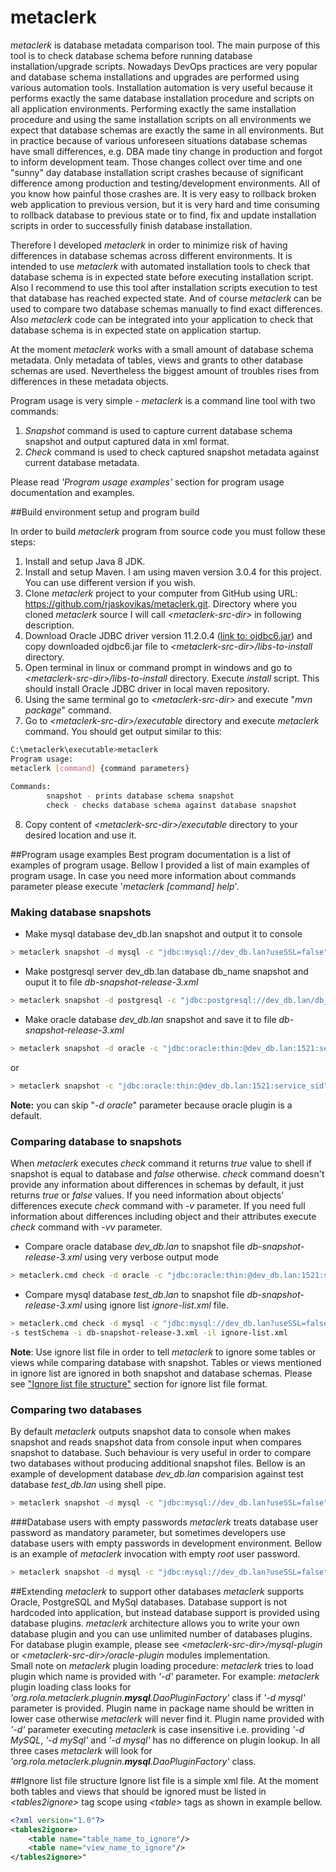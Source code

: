 # metaclerk
*metaclerk* is database metadata comparison tool. The main purpose of this tool is to check database schema before
running database installation/upgrade scripts. Nowadays DevOps practices are very popular and database schema 
installations and upgrades are performed using various automation tools. Installation automation is very useful 
because it performs exactly the same database installation procedure and scripts on all application environments. 
Performing exactly the same installation procedure and using the same installation scripts on all environments we
 expect that 
database schemas are exactly the same in all environments. But in practice because of various unforeseen situations 
database schemas have small differences, 
 e.g. DBA made tiny change in production and forgot to inform development team. Those changes collect over time and 
 one "sunny" day database installation script crashes because of 
 significant difference among production and testing/development environments. All of you know how painful those 
 crashes are. It is very easy to rollback broken web application to previous version, but it is very hard and time 
 consuming to rollback database to previous state or to find, fix and update installation scripts in order 
 to successfully finish  database installation.  
  
 Therefore I developed *metaclerk* in order to minimize risk of having differences in database schemas across different 
 environments. It is intended to use *metaclerk* with automated installation tools to check that database schema is
  in expected state before executing installation script. Also I recommend to use this tool after installation scripts 
  execution to 
  test that database has reached expected state. And of course *metaclerk* can be used to compare two database schemas 
  manually to find exact differences. Also *metaclerk* code can be integrated into your application to check that database 
  schema is in expected state on application startup.    

At the moment *metaclerk* works with a small amount of database schema metadata. Only metadata of tables, views and 
grants to other database schemas are used. Nevertheless the biggest amount of troubles rises from differences in these 
metadata objects. 
  
Program usage is very simple - *metaclerk* is a command line tool with two commands:

1. *Snapshot* command is used to capture current database schema snapshot and output captured data in xml format.
2. *Check* command is used to check captured snapshot metadata against current database metadata. 
 
Please read *'Program usage examples'* section for program usage documentation and examples. 

##Build environment setup and program build

In order to build *metaclerk* program from source code you must follow these steps:

1. Install and setup Java 8 JDK.
2. Install and setup Maven. I am using maven version 3.0.4 for this project. You can use different version if you wish.
3. Clone *metaclerk* project to your computer from GitHub using URL: https://github.com/rjaskovikas/metaclerk.git. 
Directory where you cloned *metaclerk* source I will call *&lt;metaclerk-src-dir&gt;* in following description. 
4. Download Oracle JDBC driver version 11.2.0.4 ([link to: ojdbc6.jar](http://www.oracle.com/technetwork/apps-tech/jdbc-112010-090769.html)) 
and copy downloaded ojdbc6.jar file to *&lt;metaclerk-src-dir&gt;/libs-to-install* directory. 
5. Open terminal in linux or command prompt in windows and go to *&lt;metaclerk-src-dir&gt;/libs-to-install* directory. 
Execute *install* script. This should install Oracle JDBC driver in local maven repository.
6. Using the same terminal go to *&lt;metaclerk-src-dir&gt;* and execute "*mvn package*" command.
7. Go to *&lt;metaclerk-src-dir&gt;/executable* directory and execute *metaclerk* command. You should get output similar to this:

```bash
C:\metaclerk\executable>metaclerk  
Program usage:  
metaclerk [command] {command parameters}  
 
Commands:  
        snapshot - prints database schema snapshot  
        check - checks database schema against database snapshot
```

8. Copy content of *&lt;metaclerk-src-dir&gt;/executable* directory to your desired location and use it.

##Program usage examples
Best program documentation is a list of examples of program usage. Bellow I provided a list of main examples of 
program usage. 
In case you need more information about commands parameter please execute '*metaclerk [command] help*'. 

### Making database snapshots
  
* Make mysql database dev_db.lan snapshot and output it to console  
```bash
> metaclerk snapshot -d mysql -c "jdbc:mysql://dev_db.lan?useSSL=false"  -u testUser -p testUserPassword -s testSchema
```
* Make postgresql server dev_db.lan database db_name snapshot and ouput it to file *db-snapshot-release-3.xml*
```bash
> metaclerk snapshot -d postgresql -c "jdbc:postgresql://dev_db.lan/db_name"  -u testUser -p testUserPassword -s testSchema
```
 
* Make oracle database *dev_db.lan* snapshot and save it to file *db-snapshot-release-3.xml*

```bash
> metaclerk snapshot -d oracle -c "jdbc:oracle:thin:@dev_db.lan:1521:service_sid" -u testUser -p testUserPassword -s testSchema -o db-snapshot-release-3.xml
```

or
```bash
> metaclerk snapshot -c "jdbc:oracle:thin:@dev_db.lan:1521:service_sid" -u testUser -p testUserPassword -s testSchema -o db-snapshot-release-3.xml
```

__Note:__ you can skip "*-d oracle*" parameter because oracle plugin is a default.
  
### Comparing database to snapshots
When *metaclerk* executes *check* command it returns *true* value to shell if snapshot is equal to database and *false*
 otherwise. 
 *check* command doesn't provide any information about differences in schemas by default, it just returns *true* or
  *false* values.
If you need information about objects' differences execute *check* command with *-v* parameter. If you need full 
information about differences including object and their attributes execute *check* command with *-vv* parameter.

* Compare oracle database *dev_db.lan* to snapshot file *db-snapshot-release-3.xml* using very verbose output mode
```bash
> metaclerk.cmd check -d oracle -c "jdbc:oracle:thin:@dev_db.lan:1521:service_sid" -u testUser -p testUserPassword -s testSchema -i db-snapshot-release-3.xml -vv
```

* Compare mysql database *test_db.lan* to snapshot file *db-snapshot-release-3.xml* using ignore list *ignore-list.xml* file. 
```bash
> metaclerk.cmd check -d mysql -c "jdbc:mysql://dev_db.lan?useSSL=false" -u testUser -p testUserPassword 
-s testSchema -i db-snapshot-release-3.xml -il ignore-list.xml
``` 

__Note__: Use ignore list file in order to tell *metaclerk* to ignore some tables or views while comparing database
 with snapshot. 
           Tables or views mentioned in ignore list are ignored in both snapshot and database schemas. 
           Please see ["Ignore list file structure"](#ignoreListFile) section for ignore list file format.
 
### Comparing two databases
By default *metaclerk* outputs snapshot data to console when makes snapshot and reads snapshot data from console input
 when compares snapshot to database. Such behaviour is very useful in order to compare two databases without producing 
 additional 
snapshot files. Bellow is an example of development database *dev_db.lan* comparision against 
test database *test_db.lan* using shell pipe.
```bash
> metaclerk snapshot -d mysql -c "jdbc:mysql://dev_db.lan?useSSL=false"  -u testUser -p password -s develSchema | metaclerk.cmd check -d mysql -c "jdbc:mysql://test_db.lan?useSSL=false" -u testUser -p password -s testSchema -vv
```

###Database users with empty passwords
*metaclerk* treats database user password as mandatory parameter, but sometimes developers 
use database users with empty passwords in development environment. Bellow is an example of *metaclerk* invocation 
with empty *root* user password.  
```bash
> metaclerk snapshot -d mysql -c "jdbc:mysql://dev_db.lan?useSSL=false" -u root -p "" -s testSchema
```

##Extending *metaclerk* to support other databases
*metaclerk* supports Oracle, PostgreSQL and MySql databases. Database support is not hardcoded into application, 
but instead database support is provided using database plugins. *metaclerk* architecture allows you to write your own
database plugin and you can use unlimited number of databases plugins.   
For database plugin example, please see *&lt;metaclerk-src-dir&gt;/mysql-plugin* or *&lt;metaclerk-src-dir&gt;/oracle-plugin* 
modules implementation.  
Small note on *metaclerk* plugin loading procedure: *metaclerk* tries to load plugin which name is provided with *'-d'*
 parameter. For example: *metaclerk* plugin loading class looks for 
 *'org.rola.metaclerk.plugnin.__mysql__.DaoPluginFactory'* class if *'-d mysql'* parameter is provided. 
  Plugin name in package name should be written in lower case otherwise *metaclerk* will never find it. 
  Plugin name provided 
  with *'-d'* parameter executing *metaclerk* is case insensitive i.e. providing *'-d MySQL*, *'-d mySql'* and 
  *'-d mysql'* has no difference on plugin lookup. In all three cases *metaclerk* will look for 
  *'org.rola.metaclerk.plugnin.__mysql__.DaoPluginFactory'* class.      

##<a name="ignoreListFile"/>Ignore list file structure
Ignore list file is a simple xml file. At the moment both tables and views that should be ignored 
must be listed in *&lt;tables2ignore&gt;* tag scope using *&lt;table&gt;* tags as shown in example bellow.
```xml
<?xml version="1.0"?>
<tables2ignore>
    <table name="table_name_to_ignore"/>
    <table name="view_name_to_ignore"/>
</tables2ignore>"
```

